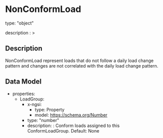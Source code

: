 # NonConformLoad
type: "object"
description : >
## Description
NonConformLoad represent loads that do not follow a daily load change pattern and changes are not correlated with the daily load change pattern.

## Data Model
  - properties:
    - LoadGroup:
      - x-ngsi:
        - type: Property
        - model: https://schema.org/Number
      - type: "number"
      - description: : Conform loads assigned to this ConformLoadGroup. Default: None
